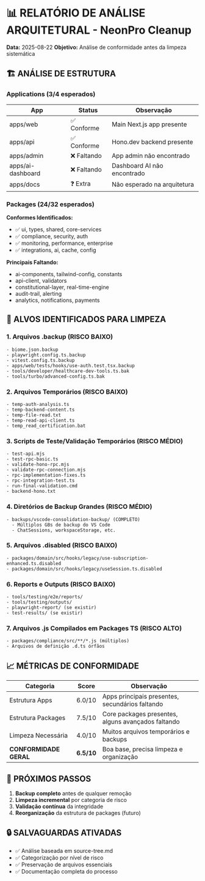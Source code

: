 # 📊 RELATÓRIO DE ANÁLISE ARQUITETURAL - NeonPro Cleanup

**Data:** 2025-08-22
**Objetivo:** Análise de conformidade antes da limpeza sistemática

## 🏗️ ANÁLISE DE ESTRUTURA

### **Applications (3/4 esperados)**

| App               | Status      | Observação                  |
| ----------------- | ----------- | --------------------------- |
| apps/web          | ✅ Conforme | Main Next.js app presente   |
| apps/api          | ✅ Conforme | Hono.dev backend presente   |
| apps/admin        | ❌ Faltando | App admin não encontrado    |
| apps/ai-dashboard | ❌ Faltando | Dashboard AI não encontrado |
| apps/docs         | ❓ Extra    | Não esperado na arquitetura |

### **Packages (24/32 esperados)**

**Conformes Identificados:**

- ✅ ui, types, shared, core-services
- ✅ compliance, security, auth
- ✅ monitoring, performance, enterprise
- ✅ integrations, ai, cache, config

**Principais Faltando:**

- ai-components, tailwind-config, constants
- api-client, validators
- constitutional-layer, real-time-engine
- audit-trail, alerting
- analytics, notifications, payments

## 🧹 ALVOS IDENTIFICADOS PARA LIMPEZA

### **1. Arquivos .backup (RISCO BAIXO)**

```
- biome.json.backup
- playwright.config.ts.backup  
- vitest.config.ts.backup
- apps/web/tests/hooks/use-auth.test.tsx.backup
- tools/developer/healthcare-dev-tools.ts.bak
- tools/turbo/advanced-config.ts.bak
```

### **2. Arquivos Temporários (RISCO BAIXO)**

```
- temp-auth-analysis.ts
- temp-backend-content.ts
- temp-file-read.txt
- temp-read-api-client.ts
- temp_read_certification.bat
```

### **3. Scripts de Teste/Validação Temporários (RISCO MÉDIO)**

```
- test-api.mjs
- test-rpc-basic.ts
- validate-hono-rpc.mjs
- validate-rpc-connection.mjs
- rpc-implementation-fixes.ts
- rpc-integration-test.ts
- run-final-validation.cmd
- backend-hono.txt
```

### **4. Diretórios de Backup Grandes (RISCO MÉDIO)**

```
- backups/vscode-consolidation-backup/ (COMPLETO)
  - Múltiplos GBs de backup do VS Code
  - ChatSessions, workspaceStorage, etc.
```

### **5. Arquivos .disabled (RISCO BAIXO)**

```
- packages/domain/src/hooks/legacy/use-subscription-enhanced.ts.disabled
- packages/domain/src/hooks/legacy/useSession.ts.disabled
```

### **6. Reports e Outputs (RISCO BAIXO)**

```
- tools/testing/e2e/reports/
- tools/testing/outputs/
- playwright-report/ (se existir)
- test-results/ (se existir)
```

### **7. Arquivos .js Compilados em Packages TS (RISCO ALTO)**

```
- packages/compliance/src/**/*.js (múltiplos)
- Arquivos de definição .d.ts órfãos
```

## 📈 MÉTRICAS DE CONFORMIDADE

| Categoria              | Score      | Observação                                         |
| ---------------------- | ---------- | -------------------------------------------------- |
| Estrutura Apps         | 6.0/10     | Apps principais presentes, secundários faltando    |
| Estrutura Packages     | 7.5/10     | Core packages presentes, alguns avançados faltando |
| Limpeza Necessária     | 4.0/10     | Muitos arquivos temporários e backups              |
| **CONFORMIDADE GERAL** | **6.5/10** | Boa base, precisa limpeza e organização            |

## 🎯 PRÓXIMOS PASSOS

1. **Backup completo** antes de qualquer remoção
2. **Limpeza incremental** por categoria de risco
3. **Validação contínua** da integridade
4. **Reorganização** da estrutura de packages (futuro)

## 🔒 SALVAGUARDAS ATIVADAS

- ✅ Análise baseada em source-tree.md
- ✅ Categorização por nível de risco
- ✅ Preservação de arquivos essenciais
- ✅ Documentação completa do processo
